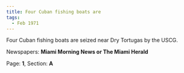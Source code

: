 ```yaml
---  
title: Four Cuban fishing boats are  
tags:  
  - Feb 1971  
---  
```

  
Four Cuban fishing boats are seized near Dry Tortugas by the USCG.  
  
Newspapers: **Miami Morning News or The Miami Herald**  
  
Page: **1**, Section: **A** 

